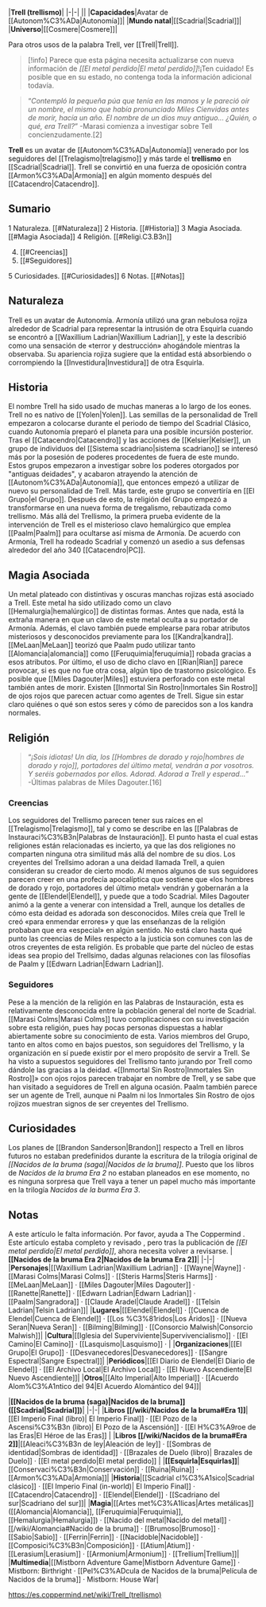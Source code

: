 

|**Trell (trellismo)**|
|-|-|
||
|**Capacidades**|Avatar de [[Autonom%C3%ADa\|Autonomía]]|
|**Mundo natal**|[[Scadrial\|Scadrial]]|
|**Universo**|[[Cosmere\|Cosmere]]|

Para otros usos de la palabra Trell, ver [[Trell\|Trell]].
> [!info] Parece que esta página necesita actualizarse con nueva información de *[[El metal perdido\|El metal perdido]]*!¡Ten cuidado! Es posible que en su estado, no contenga toda la información adicional todavía.

>“*Contempló la pequeña púa que tenía en las manos y le pareció oír un nombre, el mismo que había pronunciado Miles *Cienvidas* antes de morir, hacía un año. El nombre de un dios muy antiguo... ¿Quién, o qué, era Trell?*”
\-Marasi comienza a investigar sobre Tell concienzudamente.[2]


**Trell** es un avatar de [[Autonom%C3%ADa\|Autonomía]] venerado por los seguidores del [[Trelagismo\|trelagismo]] y más tarde el **trellismo** en [[Scadrial\|Scadrial]]. Trell se convirtió en una fuerza de oposición contra [[Armon%C3%ADa\|Armonía]] en algún momento después del [[Catacendro\|Catacendro]].

## Sumario

1 Naturaleza. [[#Naturaleza]] 
2 Historia. [[#Historia]] 
3 Magia Asociada. [[#Magia Asociada]] 
4 Religión. [[#Religi.C3.B3n]] 

4. [[#Creencias]] 
4. [[#Seguidores]] 


5 Curiosidades. [[#Curiosidades]] 
6 Notas. [[#Notas]] 


## Naturaleza
Trell es un avatar de Autonomía. Armonía utilizó una gran nebulosa rojiza alrededor de Scadrial para representar la intrusión de otra Esquirla cuando se encontró a [[Waxillium Ladrian\|Waxillium Ladrian]], y este la describió como una sensación de «terror y destrucción» ahogándole mientras la observaba. Su apariencia rojiza sugiere que la entidad está absorbiendo o corrompiendo la [[Investidura\|Investidura]] de otra Esquirla.

## Historia
El nombre Trell ha sido usado de muchas maneras a lo largo de los eones. Trell no es nativo de [[Yolen\|Yolen]].
Las semillas de la personalidad de Trell empezaron a colocarse durante el periodo de tiempo del Scadrial Clásico, cuando Autonomía preparó el planeta para una posible incursión posterior. Tras el [[Catacendro\|Catacendro]] y las acciones de [[Kelsier\|Kelsier]], un grupo de individuos del [[Sistema scadriano\|sistema scadriano]] se interesó más por la posesión de poderes procedentes de fuera de este mundo. Estos grupos empezaron a investigar sobre los poderes otorgados por "antiguas deidades", y acabaron atrayendo la atención de [[Autonom%C3%ADa\|Autonomía]], que entonces empezó a utilizar de nuevo su personalidad de Trell. Más tarde, este grupo se convertiría en [[El Grupo\|el Grupo]].
Después de esto, la religión del Grupo empezó a transformarse en una nueva forma de tregalismo, rebautizada como trellismo. Más allá del Trellismo, la primera prueba evidente de la intervención de Trell es el misterioso clavo hemalúrgico que emplea [[Paalm\|Paalm]] para ocultarse así misma de Armonía. De acuerdo con Armonía, Trell ha rodeado Scadrial y comenzó un asedio a sus defensas alrededor del año 340 [[Catacendro\|PC]].

## Magia Asociada
Un metal plateado con distintivas y oscuras manchas rojizas está asociado a Trell. Este metal ha sido utilizado como un clavo [[Hemalurgia\|hemalúrgico]] de distintas formas. Antes que nada, está la extraña manera en que un clavo de este metal oculta a su portador de Armonía. Además, el clavo también puede emplearse para robar atributos misteriosos y desconocidos previamente para los [[Kandra\|kandra]]. [[MeLaan\|MeLaan]] teorizó que Paalm pudo utilizar tanto [[Alomancia\|alomancia]] como [[Feruquimia\|feruquimia]] robada gracias a esos atributos. Por último, el uso de dicho clavo en [[Rian\|Rian]] parece provocar, si es que no fue otra cosa, algún tipo de trastorno psicológico. Es posible que [[Miles Dagouter\|Miles]] estuviera perforado con este metal también antes de morir.
Existen [[Inmortal Sin Rostro\|Inmortales Sin Rostro]] de ojos rojos que parecen actuar como agentes de Trell. Sigue sin estar claro quiénes o qué son estos seres y cómo de parecidos son a los kandra normales.

## Religión
>“*¡Sois idiotas! Un día, los [[Hombres de dorado y rojo\|hombres de dorado y rojo]], portadores del último metal, vendrán a por vosotros. Y seréis gobernados por ellos. Adorad. Adorad a Trell y esperad...*”
\-Últimas palabras de Miles Dagouter.[16]


### Creencias
Los seguidores del Trellismo parecen tener sus raíces en el [[Trelagismo\|Trelagismo]], tal y como se describe en las [[Palabras de Instauraci%C3%B3n\|Palabras de Instauración]]. El punto hasta el cual estas religiones están relacionadas es incierto, ya que las dos religiones no comparten ninguna otra similitud más allá del nombre de su dios. Los creyentes del Trellsimo adoran a una deidad llamada Trell, a quien consideran su creador de cierto modo. Al menos algunos de sus seguidores parecen creer en una profecía apocalíptica que sostiene que «los hombres de dorado y rojo, portadores del último metal» vendrán y gobernarán a la gente de [[Elendel\|Elendel]], y puede que a todo Scadrial.
Miles Dagouter animó a la gente a venerar con intensidad a Trell, aunque los detalles de cómo esta deidad es adorada son desconocidos. Miles creía que Trell le creó «para enmendar errores» y que las enseñanzas de la religión probaban que era «especial» en algún sentido. No está claro hasta qué punto las creencias de Miles respecto a la justicia son comunes con las de otros creyentes de esta religión. Es probable que parte del núcleo de estas ideas sea propio del Trellsimo, dadas algunas relaciones con las filosofías de Paalm y [[Edwarn Ladrian\|Edwarn Ladrian]].

### Seguidores
Pese a la mención de la religión en las Palabras de Instauración, esta es relativamente desconocida entre la población general del norte de Scadrial. [[Marasi Colms\|Marasi Colms]] tuvo complicaciones con su investigación sobre esta religión, pues hay pocas personas dispuestas a hablar abiertamente sobre su conocimiento de esta. Varios miembros del Grupo, tanto en altos como en bajos puestos, son seguidores del Trellismo, y la organización en sí puede existir por el mero propósito de servir a Trell. Se ha visto a supuestos seguidores del Trellismo tanto jurando por Trell como dándole las gracias a la deidad.
«[[Inmortal Sin Rostro\|Inmortales Sin Rostro]]» con ojos rojos parecen trabajar en nombre de Trell, y se sabe que han visitado a seguidores de Trell en alguna ocasión. Paalm también parece ser un agente de Trell, aunque ni Paalm ni los Inmortales Sin Rostro de ojos rojizos muestran signos de ser creyentes del Trellismo.

## Curiosidades
Los planes de [[Brandon Sanderson\|Brandon]] respecto a Trell en libros futuros no estaban predefinidos durante la escritura de la trilogía original de *[[Nacidos de la bruma (saga)\|Nacidos de la bruma]]*. Puesto que los libros de *Nacidos de la bruma Era 2* no estaban planeados en ese momento, no es ninguna sorpresa que Trell vaya a tener un papel mucho más importante en la trilogía *Nacidos de la burma Era 3*.

## Notas

A este artículo le falta información. Por favor, ayuda a The Coppermind .
Este artículo estaba completo y revisado , pero tras la publicación de *[[El metal perdido\|El metal perdido]]*, ahora necesita volver a revisarse.
|**[[Nacidos de la bruma Era 2\|Nacidos de la bruma Era 2]]**|
|-|-|
|**Personajes**|[[Waxillium Ladrian\|Waxillium Ladrian]] · [[Wayne\|Wayne]] · [[Marasi Colms\|Marasi Colms]] · [[Steris Harms\|Steris Harms]] · [[MeLaan\|MeLaan]] · [[Miles Dagouter\|Miles Dagouter]] · [[Ranette\|Ranette]] · [[Edwarn Ladrian\|Edwarn Ladrian]] · [[Paalm\|Sangradora]] · [[Claude Aradel\|Claude Aradel]] · [[Telsin Ladrian\|Telsin Ladrian]]|
|**Lugares**|[[Elendel\|Elendel]] · [[Cuenca de Elendel\|Cuenca de Elendel]] · [[Los %C3%81ridos\|Los Áridos]] · [[Nueva Seran\|Nueva Seran]] · [[Bilming\|Bilming]] · [[Consorcio Malwish\|Consorcio Malwish]]|
|**Cultura**|[[Iglesia del Superviviente\|Supervivencialismo]] · [[El Camino\|El Camino]] · [[Lasquismo\|Lasquismo]] · |
|**Organizaciones**|[[El Grupo\|El Grupo]] · [[Desvanecedores\|Desvanecedores]] · [[Sangre Espectral\|Sangre Espectral]]|
|**Periódicos**|[[El Diario de Elendel\|El Diario de Elendel]] · [[El Archivo Local\|El Archivo Local]] · [[El Nuevo Ascendiente\|El Nuevo Ascendiente]]|
|**Otros**|[[Alto Imperial\|Alto Imperial]] · [[Acuerdo Alom%C3%A1ntico del 94\|El Acuerdo Alomántico del 94]]|

|**[[Nacidos de la bruma (saga)\|Nacidos de la bruma]] ([[Scadrial\|Scadrial]])**|
|-|-|
|**Libros [[/wiki/Nacidos de la bruma#Era 1]]**|[[El Imperio Final (libro)\| El Imperio Final]] · [[El Pozo de la Ascensi%C3%B3n (libro)\| El Pozo de la Ascensión]] · [[El H%C3%A9roe de las Eras\|El Héroe de las Eras]] |
|**Libros [[/wiki/Nacidos de la bruma#Era 2]]**|[[Aleaci%C3%B3n de ley\|Aleación de ley]] · [[Sombras de identidad\|Sombras de identidad]] · [[Brazales de Duelo (libro)\| Brazales de Duelo]] · [[El metal perdido\|El metal perdido]]  |
|**[[Esquirla\|Esquirlas]]**|[[Conservaci%C3%B3n\|Conservación]] · [[Ruina\|Ruina]] · [[Armon%C3%ADa\|Armonía]]|
|**Historia**|[[Scadrial cl%C3%A1sico\|Scadrial clásico]] · [[El Imperio Final (in-world)\| El Imperio Final]] · [[Catacendro\|Catacendro]] · [[Elendel\|Elendel]] · [[Scadriano del sur\|Scadriano del sur]]|
|**Magia**|[[Artes met%C3%A1licas\|Artes metálicas]] ([[Alomancia\|Alomancia]], [[Feruquimia\|Feruquimia]], [[Hemalurgia\|Hemalurgia]]) · [[Nacido del metal\|Nacido del metal]] · [[/wiki/Alomancia#Nacido de la bruma]] · [[Brumoso\|Brumoso]] · [[Sabio\|Sabio]] · [[Ferrin\|Ferrin]] · [[Nacidoble\|Nacidoble]] · [[Composici%C3%B3n\|Composición]] · [[Atium\|Atium]] · [[Lerasium\|Lerasium]] · [[Armonium\|Armonium]] · [[Trellium\|Trellium]]|
|**Multimedia**|[[Mistborn Adventure Game\|Mistborn Adventure Game‎‎]] · Mistborn: Birthright · [[Pel%C3%ADcula de Nacidos de la bruma\|Película de Nacidos de la bruma]] · Mistborn: House War|



https://es.coppermind.net/wiki/Trell_(trellismo)